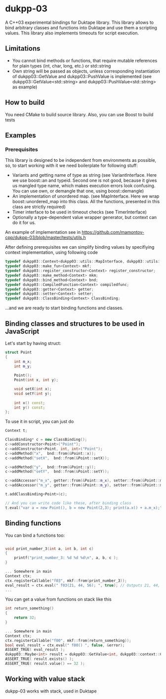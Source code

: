 # dukpp-03
A C++03 experimental bindings for Duktape library. This library allows to bind arbitrary classes and functions into Duktape and use them a scripting values. This library also implements timeouts for script execution. 

## Limitations

 * You cannot bind methods or functions, that require mutable references for plain types (int, char, long, etc.) or std::string
 * Own string will be passed as objects, unless corresponding instantiation of dukpp03::GetValue and dukpp03::PushValue is implemented (see dukpp03::GetValue&lt;std::string&gt; and dukpp03::PushValue&lt;std::string&gt; as example)

## How to build

You need CMake to build source library. Also, you can use Boost to build tests

## Examples

### Prerequisites 

This library is designed to be independent from environments as possible, so, to start working with it we need boilerplate for following stuff:

* Variants and getting name of type as string (see VariantInterface. Here we use boost::an and typeid. Second one is not good, because it gives us mangled type name, which makes execution errors look confusing. You can use own, or demangle that one, using boost::demangle)
* An implementation of unordered map. (see MapInterface. Here we wrap boost::unordered_map into this class. All the functions, presented in this class are strictly required)
* Timer interface to be used in timeout checks (see TimerInterface)
* Optionally a type-dependent value wrapper generator, but context can do it for us.

An example of implementation see in https://github.com/mamontov-cpp/dukpp-03/blob/master/tests/utils.h

After defining prerequisites we can simplify binding values by specifiying context implementation, using following code

```cpp
typedef dukpp03::Context<dukpp03::utils::MapInterface, dukpp03::utils::VariantInterface, dukpp03::utils::TimerInterface> Context;
typedef dukpp03::make_fun<Context> mkf;
typedef dukpp03::register_constructor<Context> register_constructor;
typedef dukpp03::make_method<Context> mkm;
typedef dukpp03::bind_method<Context> bnd;
typedef dukpp03::CompiledFunction<Context> compiledfunc;
typedef dukpp03::getter<Context> getter;
typedef dukpp03::setter<Context> setter;
typedef dukpp03::ClassBinding<Context> ClassBinding;
```
...and we are ready to start binding functions and classes.

## Binding classes and structures to be used in JavaScript

Let's start by having struct:

```cpp
struct Point
{
    int m_x;
    int m_y;
    
    Point();
    Point(int x, int y);

    void setX(int x);
    void setY(int y);
    
    int x() const;
    int y() const;
};
```

To use it in script, you can just do

```cpp
Context t;

ClassBinding* c = new ClassBinding();
c->addConstructor<Point>("Point");
c->addConstructor<Point, int, int>("Point");
c->addMethod("x",  bnd::from(&Point::x));
c->addMethod("setX",  bnd::from(&Point::setX));

c->addMethod("y",  bnd::from(&Point::y));
c->addMethod("setY",  bnd::from(&Point::setY));

c->addAccessor("m_x", getter::from(&Point::m_x), setter::from(&Point::m_x));
c->addAccessor("m_y", getter::from(&Point::m_y), setter::from(&Point::m_y));

t.addClassBinding<Point>(c);

// And you can write code like these, after binding class
t.eval("var a = new Point(), b = new Point(2,3); print(a.x() + a.m_x);", false)
```

## Binding functions

You can bind a functions too:

```cpp

void print_number_3(int a, int b, int c)
{
    printf("print_number_3: %d %d %d\n", a, b, c ); 
}

... Somewhere in main
Context ctx;
ctx.registerCallable("f03", mkf::from(print_number_3));
eval_result = ctx.eval(" f03(21, 44, 56); ", true); // Outputs 21, 44, 56
...
```

You can get a value from functions on stack like this

```cpp
int return_something()
{
    return 32;
}

... Somewhere in main
Context ctx;
ctx.registerCallable("f00", mkf::from(return_something));
bool eval_result = ctx.eval(" f00() ", false, &error);
ASSERT_TRUE( eval_result );
dukpp03::Maybe<int> result = dukpp03::GetValue<int, dukpp03::context::Context>::perform(&ctx, -1);
ASSERT_TRUE( result.exists() );
ASSERT_TRUE( result.value() == 32 );
```

## Working with value stack

dukpp-03 works with stack, used in Duktape
